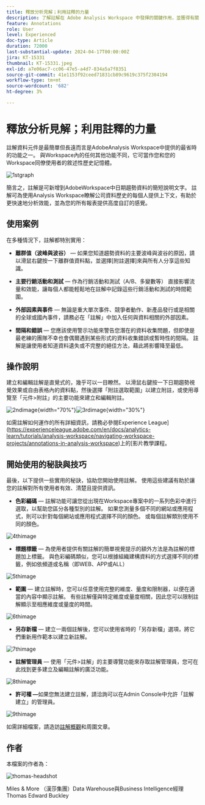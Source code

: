 ```yaml
---
title: 釋放分析見解；利用註釋的力量
description: 了解註解在 Adob​​e Analysis Workspace 中發揮的關鍵作用，並獲得有關善加使用註解的實用技巧。將您的資料瞭解與共同作業提升到新的高度，在此過程中擷取更豐富的分析見解。
feature: Annotations
role: User
level: Experienced
doc-type: Article
duration: 72000
last-substantial-update: 2024-04-17T00:00:00Z
jira: KT-15331
thumbnail: KT-15331.jpeg
exl-id: a7e06ac7-cc06-47e5-a4d7-834a5a7f8351
source-git-commit: 41e1153f92ceed71831cb89c9619c375f2304194
workflow-type: tm+mt
source-wordcount: '682'
ht-degree: 3%

---
```


# 釋放分析見解；利用註釋的力量

註解資料元件是最簡單但長遠而言是AdobeAnalysis Workspace中提供的最省時的功能之一。 與Workspace內的任何其他功能不同，它可當作您和您的Workspace同僚使用者的敘述性歷史記憶體。

![1stgraph](assets/1stgraph.png)

簡言之，註解是可新增到AdobeWorkspace中日期趨勢資料的簡短說明文字。 註解可為使用Analysis Workspace瞭解公司資料歷史的每個人提供上下文，有助於更快速地分析效能，並為您的所有報表提供高度自訂的感覺。

## 使用案例

在多種情況下，註解都特別實用：

- **離群值（波峰與波谷）** — 如果您知道趨勢資料的主要波峰與波谷的原因，請以滑鼠右鍵按一下離群值資料點，並選擇[附註選擇]來與所有人分享這些知識。

- **主要行銷活動和測試** — 作為行銷活動和測試（A/B、多變數等） 直接影響流量和效能，讓每個人都能輕鬆地在註解中記錄這些行銷活動和測試的時間範圍。

- **外部因素與事件** — 無論是重大單次事件、競爭者動作、新產品發行或是相關的全球或國內事件，請務必在「註解」中加入任何與資料相關的外部因素。

- **間隔和錯誤** — 您應該使用警示功能來警告您潛在的資料收集問題，但即使是最老練的團隊不幸也會偶爾遇到某些形式的資料收集錯誤或暫時性的間隔。 註解是讓使用者知道資料遺失或不完整的絕佳方法，藉此將影響降至最低。

## 操作說明

建立和編輯註解是直覺式的，幾乎可以一目瞭然。 以滑鼠右鍵按一下日期趨勢視覺效果或自由表格內的資料點，然後選擇「附註選取範圍」以建立附註，或使用導覽至「元件>附註」的主要功能來建立和編輯附註。

![2ndimage](assets/2ndimage.png){width="70%"}![3rdimage](assets/3rdimage.png){width="30%"}


如需註解如何運作的所有詳細資訊，請務必參閱Experience League](https://experienceleague.adobe.com/en/docs/analytics-learn/tutorials/analysis-workspace/navigating-workspace-projects/annotations-in-analysis-workspace)上的[影片教學課程。

## 開始使用的秘訣與技巧

最後，以下提供一些實用的秘訣，協助您開始使用註解。  使用這些建議有助於讓您的註解對所有使用者有效、清楚且提供資訊。

- **色彩編碼** — 註解功能可讓您從出現在Workspace專案中的一系列色彩中進行選取，以幫助您區分各種型別的註解。 如果您測量多個不同的網站或應用程式，則可以針對每個網站或應用程式選擇不同的顏色。 或每個註解類別使用不同的顏色。

![4thimage](assets/4thimage.png)

- **標題標籤** — 為使用者提供有關註解的簡單視覺提示的額外方法是為註解的標題加上標籤。 與色彩編碼類似，您可以根據組織建構資料的方式選擇不同的標籤，例如依頻道或名稱（即WEB、APP或ALL）

![5thimage](assets/5thimage.png)

- **範圍** — 建立註解時，您可以任意使用完整的維度、量度和限制器，以便在適當的內容中顯示註解。 有些註解僅與特定維度或量度相關，因此您可以限制註解顯示至相應維度或量度的時間。

![6thimage](assets/6thimage.png)

- **另存新檔** — 建立一兩個註解後，您可以使用省時的「另存新檔」選項，將它們重新用作範本以建立新註解。

![7thimage](assets/7thimage.png)

- **註解管理員** — 使用「元件>註解」的主要導覽功能來存取註解管理員，您可在此找到更多建立及編輯註解的廣泛功能。

![8thimage](assets/8thimage.png)


- **許可權 —**&#x200B;如果您無法建立註解，請洽詢可以在Admin Console中允許「註解建立」的管理員。

![9thimage](assets/9thimage.png)

如需詳細檔案，請造訪[註解概觀](https://experienceleague.adobe.com/en/docs/analytics/analyze/analysis-workspace/components/annotations/overview)和周圍文章。

## 作者

本檔案的作者為：

![thomas-headshot](assets/thomas-headshot.png)

Miles &amp; More （漢莎集團）Data Warehouse與Business Intelligence經理Thomas Edward Buckley
